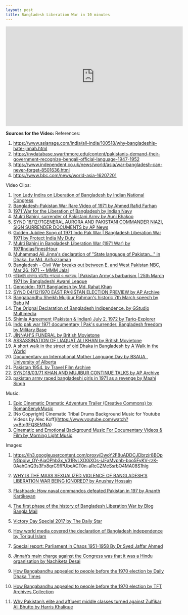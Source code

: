 ```yaml
---
layout: post
title: Bangladesh Liberation War in 10 minutes
---
```



<iframe width="560" height="315" src="https://www.youtube.com/embed/B05tZkO-IUU" title="YouTube video player" frameborder="0" allow="accelerometer; autoplay; clipboard-write; encrypted-media; gyroscope; picture-in-picture" allowfullscreen></iframe>

**Sources for the Video:**
References:
1. https://www.asianage.com/india/all-india/100518/why-bangladeshis-hate-jinnah.html
2. https://nvdatabase.swarthmore.edu/content/pakistanis-demand-their-government-recognize-bengali-official-language-1947-1952
3. https://www.independent.co.uk/news/world/asia/war-bangladesh-can-never-forget-8501636.html
4. https://www.bbc.com/news/world-asia-16207201


Video Clips:
1. [ Iron Lady Indira on Liberation of Bangladesh by Indian National Congress](https://www.youtube.com/watch?v=XssagOME6B0 " Iron Lady Indira on Liberation of Bangladesh")
2. [Bangladesh-Pakistan War Rare Video of 1971 by Ahmed Rafid Farhan](https://www.youtube.com/watch?v=TnWMgGNPisE)
3. [1971 War for the Liberation of Bangladesh by Indian Navy](https://www.youtube.com/watch?v=gHricAXRCn0)
4. [Mukti Bahini, surrender of Pakistani Army by Auni Bhakoo](https://www.youtube.com/watch?v=qrgRbe7UyIE)
5. [SYND 18/12/71GENERAL AURORA AND PAKISTANI COMMANDER NIAZI, SIGN SURRENDER DOCUMENTS by AP News](https://www.youtube.com/watch?v=VzF5lFhbofk)
6. [Golden Jubilee Song of 1971 Indo Pak War | Bangladesh Liberation War 1971 by Protect India My Duty](https://www.youtube.com/watch?v=Si7ZFqmP9ok)
7. [Mukti Bahini in Bangladesh Liberation War (1971 War) by 1971IndiasFinestHour](https://www.youtube.com/watch?v=i_CKLPpWtkA)
8. [Muhammad Ali Jinna's declaration of "State language of Pakistan..." in Dhaka. by Md. Arifuzzaman](https://www.youtube.com/watch?v=HOJ8ahH8cco)
9. [Bangladesh - Civil War breaks out between E. and West Pakistan NBC, Mar 26, 1971 -- MMM Jalal](https://www.youtube.com/watch?v=KJAD-HnKVM8)
10. [পাকিস্তানি হানাদার বাহিনীর গণহত্যা ও ধ্বংসযজ্ঞ | Pakistan Army's barbarism | 25th March 1971 by Bangladeshi Awami League](https://www.youtube.com/watch?v=B1FKjNNiQOc)
11. [Genocide- 1971 Bangladesh by Md. Rahat Khan](https://www.youtube.com/watch?v=EJ6KN60LPtk)
12. [SYND 04/12/1970 EAST PAKISTAN ELECTION PREVIEW by AP Archive](https://www.youtube.com/watch?v=YzrAMfpQIL0)
13. [Bangabandhu Sheikh Mujibur Rahman's historic 7th March speech by Babu M](https://www.youtube.com/watch?v=XFG0i1cv2zY)
14. [The Orignal Declaration of Bangladesh Indipendence. by GStudio Multimedia](https://www.youtube.com/watch?v=4gNXXHzbb6A&t=40s)
15. [Shimla Agreement (Pakistan & Indian) July 2, 1972 by Tariq-Explorer](https://www.youtube.com/watch?v=3Jqld-dDbnw)
16. [Indo pak war 1971 documentary | Pak's surrender, Bangladesh freedom by Military Base](https://www.youtube.com/watch?v=K9rgZCnc6vQ)
17. [JINNAH'S FUNERAL by British Movietone](https://www.youtube.com/watch?v=-aG6zfZ9VLg)
18. [ASSASSINATION OF LIAQUAT ALI KHAN by British Movietone](https://www.youtube.com/watch?v=pvGjVJ_fsEQ)
19. [A short walk in the street of old Dhaka in Bangladesh by A Walk in the World](https://www.youtube.com/watch?v=s-jBvjWnDKc)
20. [Documentary on International Mother Language Day by BSAUA , University of Alberta](https://www.youtube.com/watch?v=70vbj7p3NBI&t=136s)
21. [Pakistan 1954. by Travel Film Archive](https://www.youtube.com/watch?v=GTeyNnenMKg)
22. [ SYND18/03/71 KHAN AND MUJIBUR CONTINUE TALKS by AP Archive](https://www.youtube.com/watch?v=LFdtr9LcGZo)
23. [pakistan army raped bangladeshi girls in 1971 as a revenge by Maahi Singh](https://www.youtube.com/watch?v=oxzQVE80TDM&t=116s)

Music:
1. [Epic Cinematic Dramatic Adventure Trailer (Creative Commons) by RomanSenykMusic](https://www.youtube.com/watch?v=c-XpTMGPQvI)
2. [No Copyright] Cinematic Tribal Drums Background Music for Youtube Videos by Alec Koff](https://www.youtube.com/watch?v=Btq3FQSEMNA)
3. [Cinematic and Emotional Background Music For Documentary Videos & Film by Morning Light Music](https://www.youtube.com/watch?v=1tXOLqnjSg8)

Images:
1. https://lh3.googleusercontent.com/proxy/DwoY2F8uADDCJDbrzjr8BOpNGpojw_OY-AjaOPhb3x_V31RvLXO0jXOs-iJFaMyphb-boo5FyKV-rzK-0AahGhQ3s3Fx8qrC9fPUbeACT0n-aRcCZMeSsrbO4MA08S1hlg
2. [WHY IS THE MASS SEXUALIZED VIOLENCE OF BANGLADESH’S LIBERATION WAR BEING IGNORED? by Anushay Hossain](https://anushayspoint.com/2016/03/25/bangladeshs-birangonas-world-must-acknowledge-1971-rape-survivors/) 
3. [Flashback: How naval commandos defeated Pakistan in 197 by Ananth Kartikeyan](https://www.dnaindia.com/analysis/column-how-naval-commandos-defeated-pakistan-2658043)
4. [The first phase of the history of Bangladesh Liberation War by Blog Bangla Mail](https://blogebanglatk.wordpress.com/2016/07/27/the-first-phase-of-the-history-of-bangladesh-liberation-war/) 

6. [Victory Day Special 2017 by The Daily Star](https://www.thedailystar.net/supplements/victory-day-special-2017/genocide-1505440)
7. [How world media covered the declaration of Bangladesh independence by Toriqul Islam](https://en.prothomalo.com/bangladesh/How-world-media-covered-the-declaration-of)

10. [Special report: Parliament in Chaos 1951-1958 By Dr Syed Jaffar Ahmed](https://www.dawn.com/news/1353861)
11. [Jinnah’s main charge against the Congress was that it was a Hindu organisation by Nachiketa Desai](https://globalbihari.com/at-a-public-meeting-in-gaya-for-the-first-time-jinnah-appealed-in-the-name-of-islam/)
12. [How Bangabandhu appealed to people before the 1970 election by Daily Dhaka Times](https://dailydhakatimes.com/how-bangabandhu-appealed-to-people-before-the-1970-election/)
13. [How Bangabandhu appealed to people before the 1970 election by TFT Archives Collection](https://www.thefridaytimes.com/a-fierce-contest-november-1970/)
14. [Why Pakistan’s elite and affluent middle classes turned against Zulfikar Ali Bhutto by Harris Khalique](https://scroll.in/article/918926/why-pakistans-elite-and-affluent-middle-classes-turned-against-zulfikar-ali-bhutto)

